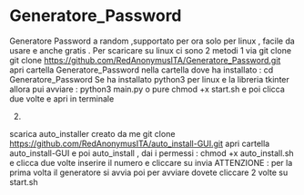# Generatore_Password
Generatore Password a random ,supportato per ora solo per linux , facile da usare  e anche gratis . 
Per scaricare su linux ci sono 2 metodi 
1 via git clone 
           git clone https://github.com/RedAnonymusITA/Generatore_Password.git
apri cartella Generatore_Password nella cartella dove ha installato :
          cd Generatore_Password
Se ha installato python3 per linux e la libreria tkinter allora pui avviare :
         python3 main.py 
o pure 
        chmod +x start.sh
e poi clicca due volte e apri in terminale 

2.
scarica auto_installer creato da me 
       git clone https://github.com/RedAnonymusITA/auto_install-GUI.git
apri cartella auto_install-GUI e poi auto_install ,
dai i permessi :
       chmod +x auto_install.sh
e clicca due volte 
inserire il numero e cliccare su  invia 
ATTENZIONE : per la prima volta il generatore si avvia poi per avviare dovete cliccare 2 volte su start.sh
 
 



